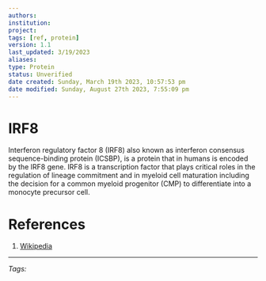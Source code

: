 ```yaml
---
authors: 
institution: 
project: 
tags: [ref, protein]
version: 1.1
last_updated: 3/19/2023
aliases: 
type: Protein
status: Unverified
date created: Sunday, March 19th 2023, 10:57:53 pm
date modified: Sunday, August 27th 2023, 7:55:09 pm
---
```


# IRF8

Interferon regulatory factor 8 (IRF8) also known as interferon consensus sequence-binding protein (ICSBP), is a protein that in humans is encoded by the IRF8 gene. IRF8 is a transcription factor that plays critical roles in the regulation of lineage commitment and in myeloid cell maturation including the decision for a common myeloid progenitor (CMP) to differentiate into a monocyte precursor cell.

# References
1. [Wikipedia](https://en.wikipedia.org/wiki/IRF8)

---
_Tags:_

